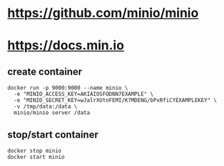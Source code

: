 # https://github.com/minio/minio
# https://docs.min.io
## create container
```
docker run -p 9000:9000 --name minio \
  -e "MINIO_ACCESS_KEY=AKIAIOSFODNN7EXAMPLE" \
  -e "MINIO_SECRET_KEY=wJalrXUtnFEMI/K7MDENG/bPxRfiCYEXAMPLEKEY" \
  -v /tmp/data:/data \
  minio/minio server /data
```
## stop/start container
```
docker stop minio
docker start minio
```


